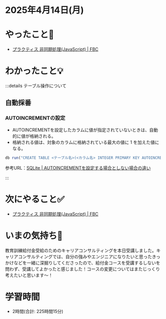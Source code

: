 # 2025年4月14日(月)

# やったこと📝

- [プラクティス 非同期処理\(JavaScript\) \| FBC](https://bootcamp.fjord.jp/practices/204)

# わかったこと💡

:::details テーブル操作について

## 自動採番
### AUTOINCREMENTの設定
- AUTOINCREMENTを設定したカラムに値が指定されていないときは、自動的に値が格納される。
- 格納される値は、対象のカラムに格納されている最大の値に 1 を加えた値になる。

```javascript
db run("CREATE TABLE <テーブル名>(<カラム名> INTEGER PRIMARY KEY AUTOINCREMENT)");
```
参考URL：[SQLite \| AUTOINCREMENTを設定する場合としない場合の違い](https://www.javadrive.jp/sqlite/table/index9.html)

:::
# 次にやること✅

- [プラクティス 非同期処理\(JavaScript\) \| FBC](https://bootcamp.fjord.jp/practices/204)

# いまの気持ち🫶

教育訓練給付金受給のためのキャリアコンサルティングを本日受講しました。キャリアコンサルティングでは、自分の強みやエンジニアになりたいと思ったきっかけなどを一緒に深掘りしてくださったので、給付金コースを受講するしないを問わず、受講してよかったと感じました！コースの変更についてはまたじっくり考えたいと思います〜！

# 学習時間

- 2時間(合計: 225時間15分)
